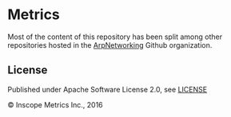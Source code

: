Metrics
=======

Most of the content of this repository has been split among other repositories hosted in the [ArpNetworking](https://github.com/ArpNetworking) Github organization.

License
-------

Published under Apache Software License 2.0, see [LICENSE](LICENSE)

&copy; Inscope Metrics Inc., 2016
